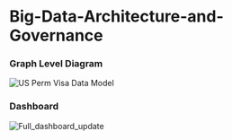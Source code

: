 # Big-Data-Architecture-and-Governance

### Graph Level Diagram
![US Perm Visa Data Model](https://user-images.githubusercontent.com/55612489/116198084-8438fd80-a703-11eb-9be4-4b1ca215ff5a.png)


### Dashboard
![Full_dashboard_update](https://user-images.githubusercontent.com/55612489/116198214-b0547e80-a703-11eb-9479-4e447d4ec9fa.png)


